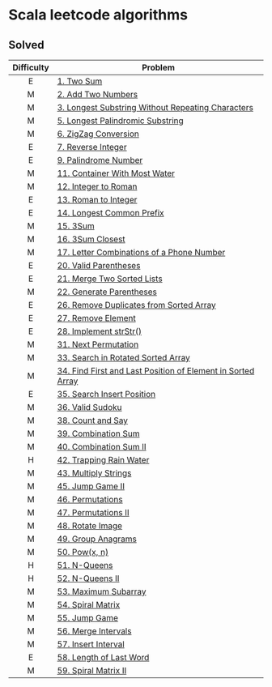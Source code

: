 # Scala leetcode algorithms

## Solved

| Difficulty | Problem                                                                                                                                               |
|:----------:|-------------------------------------------------------------------------------------------------------------------------------------------------------|
|     E      | [1. Two Sum](https://leetcode.com/problems/two-sum/)                                                                                                  |
|     M      | [2. Add Two Numbers](https://leetcode.com/problems/add-two-numbers/)                                                                                  |
|     M      | [3. Longest Substring Without Repeating Characters](https://leetcode.com/problems/longest-substring-without-repeating-characters/)                    |
|     M      | [5. Longest Palindromic Substring](https://leetcode.com/problems/longest-palindromic-substring/)                                                      |
|     M      | [6. ZigZag Conversion](https://leetcode.com/problems/zigzag-conversion/)                                                                              |
|     E      | [7. Reverse Integer](https://leetcode.com/problems/reverse-integer/)                                                                                  |
|     E      | [9. Palindrome Number](https://leetcode.com/problems/palindrome-number/)                                                                              |
|     M      | [11. Container With Most Water](https://leetcode.com/problems/container-with-most-water/)                                                             |
|     M      | [12. Integer to Roman](https://leetcode.com/problems/integer-to-roman/)                                                                               |
|     E      | [13. Roman to Integer](https://leetcode.com/problems/roman-to-integer/)                                                                               |
|     E      | [14. Longest Common Prefix](https://leetcode.com/problems/longest-common-prefix/)                                                                     |
|     M      | [15. 3Sum](https://leetcode.com/problems/3sum/)                                                                                                       |
|     M      | [16. 3Sum Closest](https://leetcode.com/problems/3sum-closest/)                                                                                       |
|     M      | [17. Letter Combinations of a Phone Number](https://leetcode.com/problems/letter-combinations-of-a-phone-number/)                                     |
|     E      | [20. Valid Parentheses](https://leetcode.com/problems/valid-parentheses/)                                                                             |
|     E      | [21. Merge Two Sorted Lists](https://leetcode.com/problems/merge-two-sorted-lists/)                                                                   |
|     M      | [22. Generate Parentheses](https://leetcode.com/problems/generate-parentheses/)                                                                       |
|     E      | [26. Remove Duplicates from Sorted Array](https://leetcode.com/problems/remove-duplicates-from-sorted-array/)                                         |
|     E      | [27. Remove Element](https://leetcode.com/problems/remove-element/)                                                                                   |
|     E      | [28. Implement strStr()](https://leetcode.com/problems/implement-strstr/)                                                                             |
|     M      | [31. Next Permutation](https://leetcode.com/problems/next-permutation/)                                                                               |
|     M      | [33. Search in Rotated Sorted Array](https://leetcode.com/problems/search-in-rotated-sorted-array/)                                                   |
|     M      | [34. Find First and Last Position of Element in Sorted Array](https://leetcode.com/problems/find-first-and-last-position-of-element-in-sorted-array/) |
|     E      | [35. Search Insert Position](https://leetcode.com/problems/search-insert-position/)                                                                   |
|     M      | [36. Valid Sudoku](https://leetcode.com/problems/valid-sudoku/)                                                                                       |
|     M      | [38. Count and Say](https://leetcode.com/problems/count-and-say/)                                                                                     |
|     M      | [39. Combination Sum](https://leetcode.com/problems/combination-sum/)                                                                                 |
|     M      | [40. Combination Sum II](https://leetcode.com/problems/combination-sum-ii/)                                                                           |
|     H      | [42. Trapping Rain Water](https://leetcode.com/problems/trapping-rain-water/)                                                                         |
|     M      | [43. Multiply Strings](https://leetcode.com/problems/multiply-strings/)                                                                               |
|     M      | [45. Jump Game II](https://leetcode.com/problems/jump-game-ii/)                                                                                       |
|     M      | [46. Permutations](https://leetcode.com/problems/permutations/)                                                                                       |
|     M      | [47. Permutations II](https://leetcode.com/problems/permutations-ii/)                                                                                 |
|     M      | [48. Rotate Image](https://leetcode.com/problems/rotate-image/)                                                                                       |
|     M      | [49. Group Anagrams](https://leetcode.com/problems/group-anagrams/)                                                                                   |
|     M      | [50. Pow(x, n)](https://leetcode.com/problems/powx-n/)                                                                                                |
|     H      | [51. N-Queens](https://leetcode.com/problems/n-queens/)                                                                                               |
|     H      | [52. N-Queens II](https://leetcode.com/problems/n-queens-ii/)                                                                                         |
|     M      | [53. Maximum Subarray](https://leetcode.com/problems/maximum-subarray/)                                                                               |
|     M      | [54. Spiral Matrix](https://leetcode.com/problems/spiral-matrix/)                                                                                     |
|     M      | [55. Jump Game](https://leetcode.com/problems/jump-game/)                                                                                             |
|     M      | [56. Merge Intervals](https://leetcode.com/problems/merge-intervals/)                                                                                 |
|     M      | [57. Insert Interval](https://leetcode.com/problems/insert-interval/)                                                                                 |
|     E      | [58. Length of Last Word](https://leetcode.com/problems/length-of-last-word/)                                                                         |
|     M      | [59. Spiral Matrix II](https://leetcode.com/problems/spiral-matrix-ii/)                                                                               |
